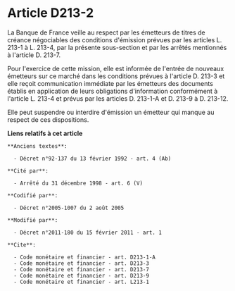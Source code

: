 # Article D213-2

La Banque de France veille au respect par les émetteurs de titres de créance négociables des conditions d'émission prévues
par les articles L. 213-1 à L. 213-4, par la présente sous-section et par les arrêtés mentionnés à l'article D. 213-7. 

Pour l'exercice de cette mission, elle est informée de l'entrée de nouveaux émetteurs sur ce marché dans les conditions
prévues à l'article D. 213-3 et elle reçoit communication immédiate par les émetteurs des documents établis en application de
leurs obligations d'information conformément à l'article L. 213-4 et prévus par les articles D. 213-1-A et D. 213-9 à D.
213-12. 

Elle peut suspendre ou interdire d'émission un émetteur qui manque au respect de ces dispositions.

**Liens relatifs à cet article**

	**Anciens textes**:

	  - Décret n°92-137 du 13 février 1992 - art. 4 (Ab)

	**Cité par**:

	  - Arrêté du 31 décembre 1998 - art. 6 (V)

	**Codifié par**:

	  - Décret n°2005-1007 du 2 août 2005

	**Modifié par**:

	  - Décret n°2011-180 du 15 février 2011 - art. 1

	**Cite**:

	  - Code monétaire et financier - art. D213-1-A
	  - Code monétaire et financier - art. D213-3
	  - Code monétaire et financier - art. D213-7
	  - Code monétaire et financier - art. D213-9
	  - Code monétaire et financier - art. L213-1

